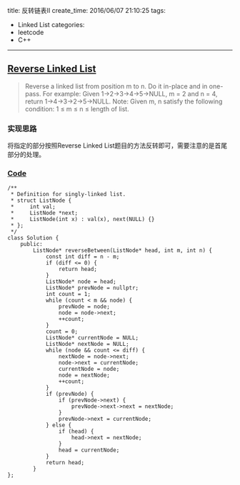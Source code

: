 title: 反转链表II
create_time: 2016/06/07 21:10:25
tags:
- Linked List
categories:
- leetcode
- C++

---
## [Reverse Linked List](https://leetcode.com/problems/reverse-linked-list/)
> Reverse a linked list from position m to n. Do it in-place and in one-pass.
> For example:
> Given 1->2->3->4->5->NULL, m = 2 and n = 4,
> return 1->4->3->2->5->NULL.
> Note:
> Given m, n satisfy the following condition:
> 1 ≤ m ≤ n ≤ length of list.

### 实现思路
将指定的部分按照Reverse Linked List题目的方法反转即可，需要注意的是首尾部分的处理。

### [Code](https://leetcode.com/problems/reverse-linked-list-ii/)
```
/**
 * Definition for singly-linked list.
 * struct ListNode {
 *     int val;
 *     ListNode *next;
 *     ListNode(int x) : val(x), next(NULL) {}
 * };
 */
class Solution {
    public:
        ListNode* reverseBetween(ListNode* head, int m, int n) {
            const int diff = n - m;
            if (diff <= 0) {
                return head;
            }
            ListNode* node = head;
            ListNode* prevNode = nullptr;
            int count = 1;
            while (count < m && node) {
                prevNode = node;
                node = node->next;
                ++count;
            }
            count = 0;
            ListNode* currentNode = NULL;
            ListNode* nextNode = NULL;
            while (node && count <= diff) {
                nextNode = node->next;
                node->next = currentNode;
                currentNode = node;
                node = nextNode;
                ++count;
            }
            if (prevNode) {
                if (prevNode->next) {
                    prevNode->next->next = nextNode;
                }
                prevNode->next = currentNode;
            } else {
                if (head) {
                    head->next = nextNode;
                }
                head = currentNode;
            }
            return head;
        }
};
```
